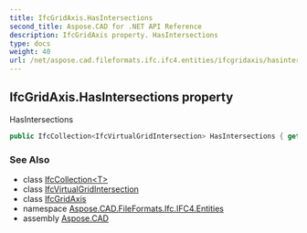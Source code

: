 ```yaml
---
title: IfcGridAxis.HasIntersections
second_title: Aspose.CAD for .NET API Reference
description: IfcGridAxis property. HasIntersections
type: docs
weight: 40
url: /net/aspose.cad.fileformats.ifc.ifc4.entities/ifcgridaxis/hasintersections/
---
```

## IfcGridAxis.HasIntersections property

HasIntersections

```csharp
public IfcCollection<IfcVirtualGridIntersection> HasIntersections { get; }
```

### See Also

* class [IfcCollection&lt;T&gt;](../../../aspose.cad.fileformats.ifc/ifccollection-1/)
* class [IfcVirtualGridIntersection](../../ifcvirtualgridintersection/)
* class [IfcGridAxis](../)
* namespace [Aspose.CAD.FileFormats.Ifc.IFC4.Entities](../../ifcgridaxis/)
* assembly [Aspose.CAD](../../../)


